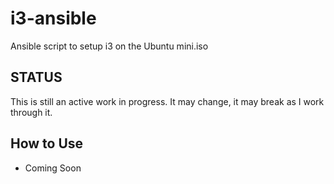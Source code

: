 # i3-ansible

Ansible script to setup i3 on the Ubuntu mini.iso

## STATUS

This is still an active work in progress. It may change, it may break as I work through it.

## How to Use

- Coming Soon

